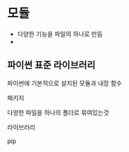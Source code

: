 # 모듈

- 다양한 기능을 파일의 하나로 만듬
- 



## 파이썬 표준 라이브러리

파이썬에 기본적으로 설치된 모듈과 내장 함수







패키지

다양한 파일을 하나의 폴더로 묶여있는것



라이브러리



pip